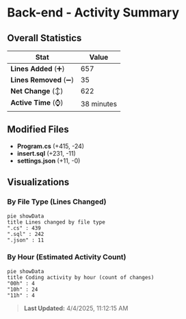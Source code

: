 # Back-end - Activity Summary 

## Overall Statistics

| Stat                   | Value                                                             |
| ---------------------- | ----------------------------------------------------------------- |
| **Lines Added** (➕)   | 657                                          |
| **Lines Removed** (➖) | 35                                        |
| **Net Change** (↕)    | 622                |
| **Active Time** (⌚)   | 38 minutes |


## Modified Files
- **Program.cs** (+415, -24)
- **insert.sql** (+231, -11)
- **settings.json** (+11, -0)

## Visualizations

### By File Type (Lines Changed)

```mermaid
pie showData
title Lines changed by file type
".cs" : 439
".sql" : 242
".json" : 11
```

### By Hour (Estimated Activity Count)

```mermaid
pie showData
title Coding activity by hour (count of changes)
"00h" : 4
"10h" : 24
"11h" : 4
```


> **Last Updated:** 4/4/2025, 11:12:15 AM